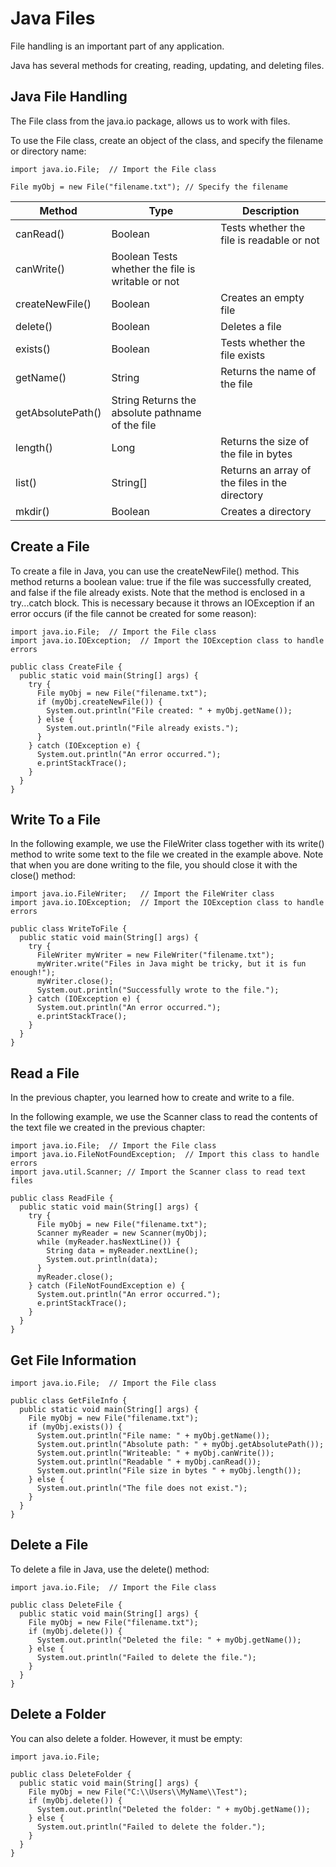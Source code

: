 # Java Files
File handling is an important part of any application.

Java has several methods for creating, reading, updating, and deleting files.

## Java File Handling
The File class from the java.io package, allows us to work with files.

To use the File class, create an object of the class, and specify the filename or directory name:

```
import java.io.File;  // Import the File class

File myObj = new File("filename.txt"); // Specify the filename
```
|Method     |	Type          |	Description |
|-----------|---------------|-------------|
|canRead()  |	Boolean |	Tests whether the file is readable or not|
|canWrite() |	Boolean	Tests whether the file is writable or not
|createNewFile()  |	Boolean	| Creates an empty file
|delete()   |	Boolean	|Deletes a file
|exists()   |	Boolean	|Tests whether the file exists
|getName()  |	String  |	Returns the name of the file
|getAbsolutePath()    |	String	Returns the absolute pathname of the file
|length()   |	Long  |	Returns the size of the file in bytes
|list()     |	String[]  |	Returns an array of the files in the directory
|mkdir()    |	Boolean   |	Creates a directory


## Create a File
To create a file in Java, you can use the createNewFile() method. This method returns a boolean value: true if the file was successfully created, and false if the file already exists. Note that the method is enclosed in a try...catch block. This is necessary because it throws an IOException if an error occurs (if the file cannot be created for some reason):

```
import java.io.File;  // Import the File class
import java.io.IOException;  // Import the IOException class to handle errors

public class CreateFile {
  public static void main(String[] args) {
    try {
      File myObj = new File("filename.txt");
      if (myObj.createNewFile()) {
        System.out.println("File created: " + myObj.getName());
      } else {
        System.out.println("File already exists.");
      }
    } catch (IOException e) {
      System.out.println("An error occurred.");
      e.printStackTrace();
    }
  }
}
```

## Write To a File
In the following example, we use the FileWriter class together with its write() method to write some text to the file we created in the example above. Note that when you are done writing to the file, you should close it with the close() method:
```
import java.io.FileWriter;   // Import the FileWriter class
import java.io.IOException;  // Import the IOException class to handle errors

public class WriteToFile {
  public static void main(String[] args) {
    try {
      FileWriter myWriter = new FileWriter("filename.txt");
      myWriter.write("Files in Java might be tricky, but it is fun enough!");
      myWriter.close();
      System.out.println("Successfully wrote to the file.");
    } catch (IOException e) {
      System.out.println("An error occurred.");
      e.printStackTrace();
    }
  }
}
```

## Read a File
In the previous chapter, you learned how to create and write to a file.

In the following example, we use the Scanner class to read the contents of the text file we created in the previous chapter:

```
import java.io.File;  // Import the File class
import java.io.FileNotFoundException;  // Import this class to handle errors
import java.util.Scanner; // Import the Scanner class to read text files

public class ReadFile {
  public static void main(String[] args) {
    try {
      File myObj = new File("filename.txt");
      Scanner myReader = new Scanner(myObj);
      while (myReader.hasNextLine()) {
        String data = myReader.nextLine();
        System.out.println(data);
      }
      myReader.close();
    } catch (FileNotFoundException e) {
      System.out.println("An error occurred.");
      e.printStackTrace();
    }
  }
}
```

## Get File Information

```
import java.io.File;  // Import the File class

public class GetFileInfo { 
  public static void main(String[] args) {
    File myObj = new File("filename.txt");
    if (myObj.exists()) {
      System.out.println("File name: " + myObj.getName());
      System.out.println("Absolute path: " + myObj.getAbsolutePath());
      System.out.println("Writeable: " + myObj.canWrite());
      System.out.println("Readable " + myObj.canRead());
      System.out.println("File size in bytes " + myObj.length());
    } else {
      System.out.println("The file does not exist.");
    }
  }
}
```
## Delete a File
To delete a file in Java, use the delete() method:
```
import java.io.File;  // Import the File class

public class DeleteFile {
  public static void main(String[] args) { 
    File myObj = new File("filename.txt"); 
    if (myObj.delete()) { 
      System.out.println("Deleted the file: " + myObj.getName());
    } else {
      System.out.println("Failed to delete the file.");
    } 
  } 
}
```
## Delete a Folder
You can also delete a folder. However, it must be empty:
```
import java.io.File; 

public class DeleteFolder {
  public static void main(String[] args) { 
    File myObj = new File("C:\\Users\\MyName\\Test"); 
    if (myObj.delete()) { 
      System.out.println("Deleted the folder: " + myObj.getName());
    } else {
      System.out.println("Failed to delete the folder.");
    } 
  } 
}
```